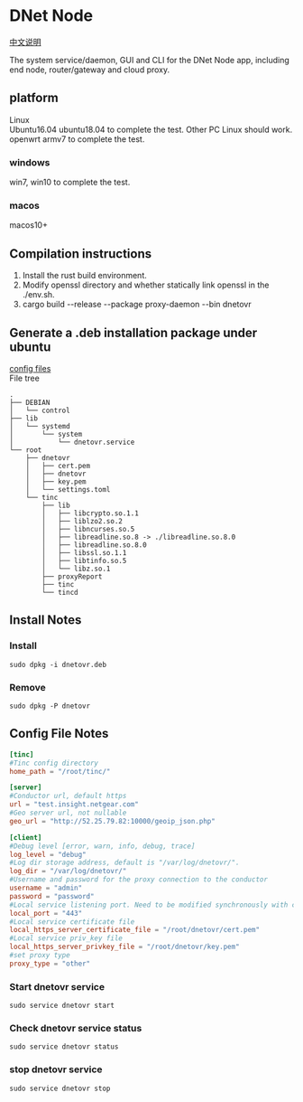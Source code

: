 # DNet Node
[中文说明](./README_zh.md)

The system service/daemon, GUI and CLI for the DNet Node app, including end node, router/gateway and cloud proxy.

## platform
Linux  
Ubuntu16.04 ubuntu18.04 to complete the test. Other PC Linux should work.  
openwrt armv7 to complete the test.
### windows
 win7, win10 to complete the test.
### macos
 macos10+

## Compilation instructions
1. Install the rust build environment.
2. Modify openssl directory and whether statically link openssl in the ./env.sh.
3. cargo build --release --package proxy-daemon --bin dnetovr

## Generate a .deb installation package under ubuntu
[config files](./service_script/README.md)    
File tree
```
.
├── DEBIAN
│   └── control
├── lib
│   └── systemd
│       └── system
│           └── dnetovr.service
└── root
    ├── dnetovr
    │   ├── cert.pem
    │   ├── dnetovr
    │   ├── key.pem
    │   └── settings.toml
    └── tinc
        ├── lib
        │   ├── libcrypto.so.1.1
        │   ├── liblzo2.so.2
        │   ├── libncurses.so.5
        │   ├── libreadline.so.8 -> ./libreadline.so.8.0
        │   ├── libreadline.so.8.0
        │   ├── libssl.so.1.1
        │   ├── libtinfo.so.5
        │   └── libz.so.1
        ├── proxyReport
        ├── tinc
        └── tincd
```

## Install Notes
### Install
```
sudo dpkg -i dnetovr.deb
```
### Remove
```
sudo dpkg -P dnetovr
```
## Config File Notes
```toml
[tinc]
#Tinc config directory
home_path = "/root/tinc/"

[server]
#Conductor url, default https
url = "test.insight.netgear.com"
#Geo server url, not nullable
geo_url = "http://52.25.79.82:10000/geoip_json.php"

[client]
#Debug level [error, warn, info, debug, trace]
log_level = "debug"
#Log dir storage address, default is "/var/log/dnetovr/".
log_dir = "/var/log/dnetovr/"
#Username and password for the proxy connection to the conductor
username = "admin"
password = "password"
#Local service listening port. Need to be modified synchronously with conductor.
local_port = "443"
#Local service certificate file
local_https_server_certificate_file = "/root/dnetovr/cert.pem"
#Local service priv_key file
local_https_server_privkey_file = "/root/dnetovr/key.pem"
#set proxy type
proxy_type = "other"
```

### Start dnetovr service 
```
sudo service dnetovr start
```
### Check dnetovr service status 
```
sudo service dnetovr status
```
### stop dnetovr service
```
sudo service dnetovr stop
```
